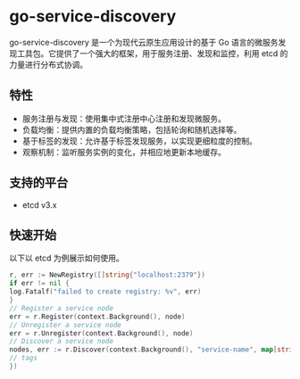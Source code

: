 # go-service-discovery

go-service-discovery 是一个为现代云原生应用设计的基于 Go 语言的微服务发现工具包。它提供了一个强大的框架，用于服务注册、发现和监控，利用 etcd 的力量进行分布式协调。

## 特性
+ 服务注册与发现：使用集中式注册中心注册和发现微服务。
+ 负载均衡：提供内置的负载均衡策略，包括轮询和随机选择等。
+ 基于标签的发现：允许基于标签发现服务，以实现更细粒度的控制。
+ 观察机制：监听服务实例的变化，并相应地更新本地缓存。

## 支持的平台
+ etcd v3.x

## 快速开始

以下以 etcd 为例展示如何使用。

```go
r, err := NewRegistry([]string{"localhost:2379"})
if err != nil {
log.Fatalf("failed to create registry: %v", err)
}
// Register a service node
err = r.Register(context.Background(), node)
// Unregister a service node
err = r.Unregister(context.Background(), node)
// Discover a service node
nodes, err := r.Discover(context.Background(), "service-name", map[string]string{
// tags
})
```